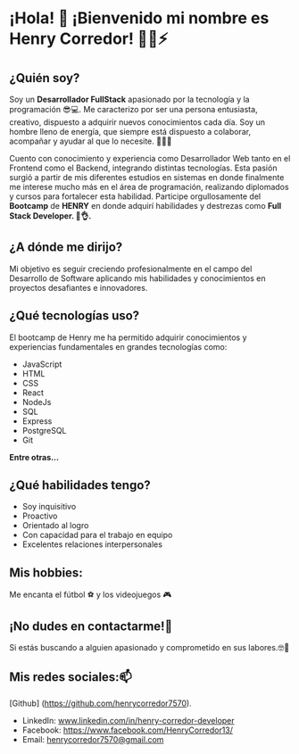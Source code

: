  # ¡Hola! 👋 ¡Bienvenido mi nombre es Henry Corredor! 🕵️‍♂️⚡

## ¿Quién soy?
Soy un **Desarrollador FullStack** apasionado por la tecnología y la programación 😎💻. Me caracterizo por ser una persona entusiasta, creativo, dispuesto a adquirir nuevos conocimientos cada día. Soy un hombre lleno de energía, que siempre está dispuesto a colaborar, acompañar y ayudar al que lo necesite. **🤝💪😉**

Cuento con conocimiento y experiencia como Desarrollador Web tanto en el Frontend como el Backend, integrando distintas tecnologías. Esta pasión surgió a partir de mis diferentes estudios en sistemas en donde finalmente me interese mucho más en el área de programación, realizando diplomados y cursos para fortalecer esta habilidad. Participe orgullosamente del **Bootcamp** de **HENRY** en donde adquirí habilidades y destrezas como **Full Stack Developer. 🚀👌.** 

## ¿A dónde me dirijo?
Mi objetivo es seguir creciendo profesionalmente en el campo del Desarrollo de Software aplicando mis habilidades y conocimientos en proyectos desafiantes e innovadores. 

## ¿Qué tecnologías uso?
El bootcamp de Henry me ha permitido adquirir conocimientos y experiencias fundamentales en grandes tecnologías como:
  - JavaScript
  - HTML
  - CSS
  - React
  - NodeJs
  - SQL
  - Express
  - PostgreSQL
  - Git
  
**Entre otras...**

## ¿Qué habilidades tengo?
  - Soy inquisitivo
  - Proactivo
  - Orientado al logro
  - Con capacidad para el trabajo en equipo
  - Excelentes relaciones interpersonales 

## Mis hobbies:
Me encanta el fútbol ⚽ y los videojuegos 🎮

## ¡No dudes en contactarme!💬
Si estás buscando a alguien apasionado y comprometido en sus labores.🤓🧐

## Mis redes sociales:📫
   [Github] (https://github.com/henrycorredor7570).
  - LinkedIn: www.linkedin.com/in/henry-corredor-developer
  - Facebook: https://www.facebook.com/HenryCorredor13/
  - Email: henrycorredor7570@gmail.com
